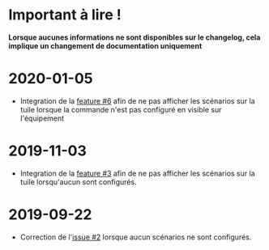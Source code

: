 # Important à lire !

__Lorsque aucunes informations ne sont disponibles sur le changelog, cela implique un changement de documentation uniquement__

# 2020-01-05

- Integration de la [feature #6](https://github.com/mguyard/Jeedom-Diagral_eOne/issues/6) afin de ne pas afficher les scénarios sur la tuile lorsque la commande n'est pas configuré en visible sur l'équipement

# 2019-11-03

- Integration de la [feature #3](https://github.com/mguyard/Jeedom-Diagral_eOne/issues/3) afin de ne pas afficher les scénarios sur la tuile lorsqu'aucun sont configurés.

# 2019-09-22

- Correction de l'[issue #2](https://github.com/mguyard/Jeedom-Diagral_eOne/issues/2) lorsque aucun scénarios ne sont configurés.
